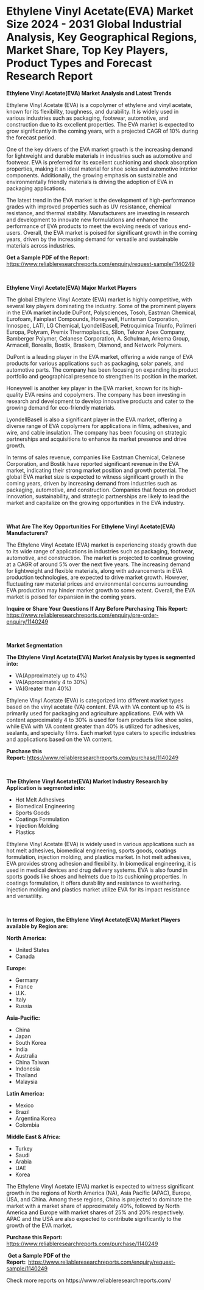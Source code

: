 <p><h1>Ethylene Vinyl Acetate(EVA) Market Size 2024 - 2031 Global Industrial Analysis, Key Geographical Regions, Market Share, Top Key Players, Product Types and Forecast Research Report</h1></p><p><strong>Ethylene Vinyl Acetate(EVA) Market Analysis and Latest Trends</strong></p>
<p><p>Ethylene Vinyl Acetate (EVA) is a copolymer of ethylene and vinyl acetate, known for its flexibility, toughness, and durability. It is widely used in various industries such as packaging, footwear, automotive, and construction due to its excellent properties. The EVA market is expected to grow significantly in the coming years, with a projected CAGR of 10% during the forecast period.</p><p>One of the key drivers of the EVA market growth is the increasing demand for lightweight and durable materials in industries such as automotive and footwear. EVA is preferred for its excellent cushioning and shock absorption properties, making it an ideal material for shoe soles and automotive interior components. Additionally, the growing emphasis on sustainable and environmentally friendly materials is driving the adoption of EVA in packaging applications.</p><p>The latest trend in the EVA market is the development of high-performance grades with improved properties such as UV resistance, chemical resistance, and thermal stability. Manufacturers are investing in research and development to innovate new formulations and enhance the performance of EVA products to meet the evolving needs of various end-users. Overall, the EVA market is poised for significant growth in the coming years, driven by the increasing demand for versatile and sustainable materials across industries.</p></p>
<p><strong>Get a Sample PDF of the Report:&nbsp;</strong> <a href="https://www.reliableresearchreports.com/enquiry/request-sample/1140249">https://www.reliableresearchreports.com/enquiry/request-sample/1140249</a></p>
<p>&nbsp;</p>
<p><strong>Ethylene Vinyl Acetate(EVA) Major Market Players</strong></p>
<p><p>The global Ethylene Vinyl Acetate (EVA) market is highly competitive, with several key players dominating the industry. Some of the prominent players in the EVA market include DuPont, Polysciences, Tosoh, Eastman Chemical, Eurofoam, Fainplast Compounds, Honeywell, Huntsman Corporation, Innospec, LATI, LG Chemical, LyondellBasell, Petroquimica Triunfo, Polimeri Europa, Polyram, Premix Thermoplastics, Silon, Teknor Apex Company, Bamberger Polymer, Celanese Corporation, A. Schulman, Arkema Group, Armacell, Borealis, Bostik, Braskem, Diamond, and Network Polymers.</p><p>DuPont is a leading player in the EVA market, offering a wide range of EVA products for various applications such as packaging, solar panels, and automotive parts. The company has been focusing on expanding its product portfolio and geographical presence to strengthen its position in the market.</p><p>Honeywell is another key player in the EVA market, known for its high-quality EVA resins and copolymers. The company has been investing in research and development to develop innovative products and cater to the growing demand for eco-friendly materials.</p><p>LyondellBasell is also a significant player in the EVA market, offering a diverse range of EVA copolymers for applications in films, adhesives, and wire, and cable insulation. The company has been focusing on strategic partnerships and acquisitions to enhance its market presence and drive growth.</p><p>In terms of sales revenue, companies like Eastman Chemical, Celanese Corporation, and Bostik have reported significant revenue in the EVA market, indicating their strong market position and growth potential. The global EVA market size is expected to witness significant growth in the coming years, driven by increasing demand from industries such as packaging, automotive, and construction. Companies that focus on product innovation, sustainability, and strategic partnerships are likely to lead the market and capitalize on the growing opportunities in the EVA industry.</p></p>
<p>&nbsp;</p>
<p><strong>What Are The Key Opportunities For Ethylene Vinyl Acetate(EVA) Manufacturers?</strong></p>
<p><p>The Ethylene Vinyl Acetate (EVA) market is experiencing steady growth due to its wide range of applications in industries such as packaging, footwear, automotive, and construction. The market is projected to continue growing at a CAGR of around 5% over the next five years. The increasing demand for lightweight and flexible materials, along with advancements in EVA production technologies, are expected to drive market growth. However, fluctuating raw material prices and environmental concerns surrounding EVA production may hinder market growth to some extent. Overall, the EVA market is poised for expansion in the coming years.</p></p>
<p><strong>Inquire or Share Your Questions If Any Before Purchasing This Report:</strong> <a href="https://www.reliableresearchreports.com/enquiry/pre-order-enquiry/1140249">https://www.reliableresearchreports.com/enquiry/pre-order-enquiry/1140249</a></p>
<p>&nbsp;</p>
<p><strong>Market Segmentation</strong></p>
<p><strong>The Ethylene Vinyl Acetate(EVA) Market Analysis by types is segmented into:</strong></p>
<p><ul><li>VA(Approximately up to 4%)</li><li>VA(Approximately 4 to 30%)</li><li>VA(Greater than 40%)</li></ul></p>
<p><p>Ethylene Vinyl Acetate (EVA) is categorized into different market types based on the vinyl acetate (VA) content. EVA with VA content up to 4% is primarily used for packaging and agriculture applications. EVA with VA content approximately 4 to 30% is used for foam products like shoe soles, while EVA with VA content greater than 40% is utilized for adhesives, sealants, and specialty films. Each market type caters to specific industries and applications based on the VA content.</p></p>
<p><strong>Purchase this Report:&nbsp;</strong><a href="https://www.reliableresearchreports.com/purchase/1140249">https://www.reliableresearchreports.com/purchase/1140249</a></p>
<p>&nbsp;</p>
<p><strong>The Ethylene Vinyl Acetate(EVA) Market Industry Research by Application is segmented into:</strong></p>
<p><ul><li>Hot Melt Adhesives</li><li>Biomedical Engineering</li><li>Sports Goods</li><li>Coatings Formulation</li><li>Injection Molding</li><li>Plastics</li></ul></p>
<p><p>Ethylene Vinyl Acetate (EVA) is widely used in various applications such as hot melt adhesives, biomedical engineering, sports goods, coatings formulation, injection molding, and plastics market. In hot melt adhesives, EVA provides strong adhesion and flexibility. In biomedical engineering, it is used in medical devices and drug delivery systems. EVA is also found in sports goods like shoes and helmets due to its cushioning properties. In coatings formulation, it offers durability and resistance to weathering. Injection molding and plastics market utilize EVA for its impact resistance and versatility.</p></p>
<p>&nbsp;</p>
<p><strong>In terms of Region, the Ethylene Vinyl Acetate(EVA) Market Players available by Region are:</strong></p>
<p>
    <p> <strong> North America: </strong>
        <ul>
            <li>United States</li>
            <li>Canada</li>
        </ul>
        </p> 
    <p> <strong> Europe: </strong>
        <ul>
            <li>Germany</li>
            <li>France</li>
            <li>U.K.</li>
            <li>Italy</li>
            <li>Russia</li>
        </ul>
        </p> 
    <p> <strong> Asia-Pacific: </strong>
        <ul>
            <li>China</li>
            <li>Japan</li>
            <li>South Korea</li>
            <li>India</li>
            <li>Australia</li>
            <li>China Taiwan</li>
            <li>Indonesia</li>
            <li>Thailand</li>
            <li>Malaysia</li>
        </ul>
        </p> 
    <p> <strong> Latin America: </strong>
        <ul>
            <li>Mexico</li>
            <li>Brazil</li>
            <li>Argentina Korea</li>
            <li>Colombia</li>
        </ul>
        </p> 
    <p> <strong> Middle East & Africa: </strong>
        <ul>
            <li>Turkey</li>
            <li>Saudi</li>
            <li>Arabia</li>
            <li>UAE</li>
            <li>Korea</li>
        </ul>
    </p>
    </p>
<p><p>The Ethylene Vinyl Acetate (EVA) market is expected to witness significant growth in the regions of North America (NA), Asia Pacific (APAC), Europe, USA, and China. Among these regions, China is projected to dominate the market with a market share of approximately 40%, followed by North America and Europe with market shares of 25% and 20% respectively. APAC and the USA are also expected to contribute significantly to the growth of the EVA market.</p></p>
<p><strong>Purchase this Report: </strong><a href="https://www.reliableresearchreports.com/purchase/1140249">https://www.reliableresearchreports.com/purchase/1140249</a></p>
<p>&nbsp;<strong>Get a Sample PDF of the Report:&nbsp;&nbsp;</strong><a href="https://www.reliableresearchreports.com/enquiry/request-sample/1140249">https://www.reliableresearchreports.com/enquiry/request-sample/1140249</a></p>
<p><strong></strong></p>
<p>Check more reports on https://www.reliableresearchreports.com/</p>